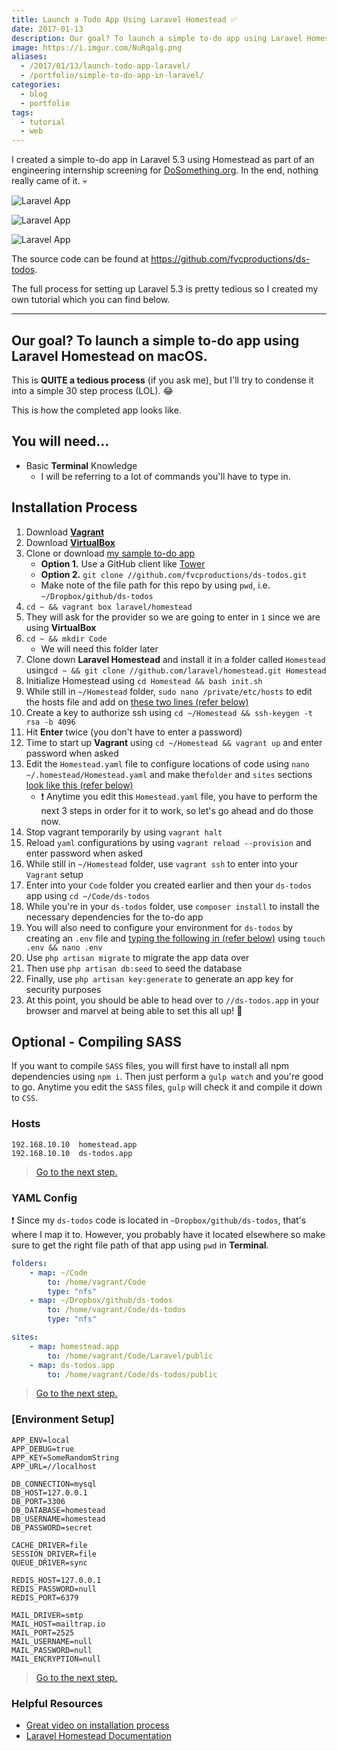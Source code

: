 ```yaml
---
title: Launch a Todo App Using Laravel Homestead ✅️
date: 2017-01-13
description: Our goal? To launch a simple to-do app using Laravel Homestead on macOS.
image: https://i.imgur.com/NuRqalg.png
aliases:
  - /2017/01/13/launch-todo-app-laravel/
  - /portfolio/simple-to-do-app-in-laravel/
categories:
  - blog
  - portfolio
tags:
  - tutorial
  - web
---
```


I created a simple to-do app in Laravel 5.3 using Homestead as part of an engineering internship screening for [DoSomething.org](https://DoSomething.org). In the end, nothing really came of it. 💀️

![Laravel App](https://i.imgur.com/3kBqPBc.png)

![Laravel App](https://i.imgur.com/NuRqalg.png)

![Laravel App](https://i.imgur.com/iHEci66.png)

The source code can be found at <https://github.com/fvcproductions/ds-todos>.

The full process for setting up Laravel 5.3 is pretty tedious so I created my own tutorial which you can find below.

---

## Our goal? To launch a simple to-do app using Laravel Homestead on macOS.

This is **QUITE a tedious process** (if you ask me), but I'll try to condense it into a simple 30 step process (LOL). 😂

This is how the completed app looks like.

## You will need...

- Basic **Terminal** Knowledge
  - I will be referring to a lot of commands you'll have to type in.

## Installation Process

1.  Download [**Vagrant**](https://www.vagrantup.com/)
2.  Download [**VirtualBox**](https://www.virtualbox.org/wiki/Downloads)
3.  Clone or download [my sample to-do app](https://github.com/fvcproductions/ds-todos)
    - **Option 1.** Use a GitHub client like [Tower](https://git-tower.com)
    - **Option 2.** `git clone //github.com/fvcproductions/ds-todos.git`
    - Make note of the file path for this repo by using `pwd`, i.e. `~/Dropbox/github/ds-todos`
4.  `cd ~ && vagrant box laravel/homestead`
5.  They will ask for the provider so we are going to enter in `1` since we are using **VirtualBox**
6.  `cd ~ && mkdir Code`
    - We will need this folder later
7.  Clone down **Laravel Homestead** and install it in a folder called `Homestead` using`cd ~ && git clone //github.com/laravel/homestead.git Homestead`
8.  Initialize Homestead using `cd Homestead && bash init.sh`
9.  While still in `~/Homestead` folder, `sudo nano /private/etc/hosts` to edit the hosts file and add on [these two lines (refer below)](#hosts)
10. Create a key to authorize ssh using `cd ~/Homestead && ssh-keygen -t rsa -b 4096`
11. Hit **Enter** twice (you don't have to enter a password)
12. Time to start up **Vagrant** using `cd ~/Homestead && vagrant up` and enter password when asked
13. Edit the `Homestead.yaml` file to configure locations of code using `nano ~/.homestead/Homestead.yaml` and make the`folder` and `sites` sections [look like this (refer below)](#yaml-config)
    - ❗ Anytime you edit this `Homestead.yaml` file, you have to perform the next 3 steps in order for it to work, so let's go ahead and do those now.
14. Stop vagrant temporarily by using `vagrant halt`
15. Reload `yaml` configurations by using `vagrant reload --provision` and enter password when asked
16. While still in `~/Homestead` folder, use `vagrant ssh` to enter into your `Vagrant` setup
17. Enter into your `Code` folder you created earlier and then your `ds-todos` app using `cd ~/Code/ds-todos`
18. While you're in your `ds-todos` folder, use `composer install` to install the necessary dependencies for the to-do app
19. You will also need to configure your environment for `ds-todos` by creating an `.env` file and [typing the following in (refer below)](#env) using `touch .env && nano .env`
20. Use `php artisan migrate` to migrate the app data over
21. Then use `php artisan db:seed` to seed the database
22. Finally, use `php artisan key:generate` to generate an app key for security purposes
23. At this point, you should be able to head over to `//ds-todos.app` in your browser and marvel at being able to set this all up! 🎉

## Optional - Compiling SASS

If you want to compile `SASS` files, you will first have to install all npm dependencies using `npm i`. Then just perform a `gulp watch` and you're good to go. Anytime you edit the `SASS` files, `gulp` will check it and compile it down to `CSS`.

### Hosts

```text
192.168.10.10  homestead.app
192.168.10.10  ds-todos.app
```

> [Go to the next step.](#after-hosts)

### YAML Config

❗ Since my `ds-todos` code is located in `~Dropbox/github/ds-todos`, that's where I map it to. However, you probably have it located elsewhere so make sure to get the right file path of that app using `pwd` in **Terminal**.

```yaml
folders:
    - map: ~/Code
        to: /home/vagrant/Code
        type: "nfs"
    - map: ~/Dropbox/github/ds-todos
        to: /home/vagrant/Code/ds-todos
        type: "nfs"

sites:
    - map: homestead.app
        to: /home/vagrant/Code/Laravel/public
    - map: ds-todos.app
        to: /home/vagrant/Code/ds-todos/public
```

> [Go to the next step.](#after-yaml)

### [Environment Setup]

```text
APP_ENV=local
APP_DEBUG=true
APP_KEY=SomeRandomString
APP_URL=//localhost

DB_CONNECTION=mysql
DB_HOST=127.0.0.1
DB_PORT=3306
DB_DATABASE=homestead
DB_USERNAME=homestead
DB_PASSWORD=secret

CACHE_DRIVER=file
SESSION_DRIVER=file
QUEUE_DRIVER=sync

REDIS_HOST=127.0.0.1
REDIS_PASSWORD=null
REDIS_PORT=6379

MAIL_DRIVER=smtp
MAIL_HOST=mailtrap.io
MAIL_PORT=2525
MAIL_USERNAME=null
MAIL_PASSWORD=null
MAIL_ENCRYPTION=null
```

> [Go to the next step.](#after-env)

### Helpful Resources

- [Great video on installation process](https://vimeo.com/164946495)
- [Laravel Homestead Documentation](https://laravel.com/docs/5.3/homestead)
